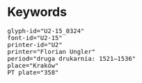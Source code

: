 # Keywords
<pre>
glyph-id="U2-15_0324"
font-id="U2-15"
printer-id="U2"
printer="Florian Ungler"
period="druga drukarnia: 1521—1536"
place="Kraków"
PT plate="358"
</pre>
